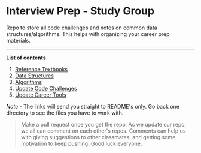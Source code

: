 # Interview Prep - Study Group

Repo to store all code challenges and notes on common data structures/algorithms. This helps with organizing your career prep materials.

---

**List of contents**

1. [Reference Textbooks](./textbooks/README.md)
2. [Data Structures](./data_structures/README.md)
3. [Algorithms](./algorithms/README.md)
4. [Update Code Challenges](./code_challenges/README.md)
5. [Update Career Tools](./career_prep/README.md)

*Note* - The links will send you straight to README's only. Go back one directory to see the files you have to work with. 

> Make a pull request once you get the repo. As we update our repo, we all can comment on each other's repos. Comments can help us with giving suggestions to other classmates, and getting some motivation to keep pushing. Good luck everyone.